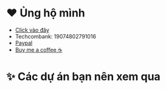 
# ❤️ Ủng hộ mình
- [Click vào đây](https://blackboxai.partnerlinks.io/6ye21xbzloms)
- Techcombank: 19074802791016 
- [Paypal](https://www.paypal.me/kietnguyen33)
- [Buy me a coffee ☕](https://buymeacoffee.com/nobido408x)

# ✨ Các dự án bạn nên xem qua

